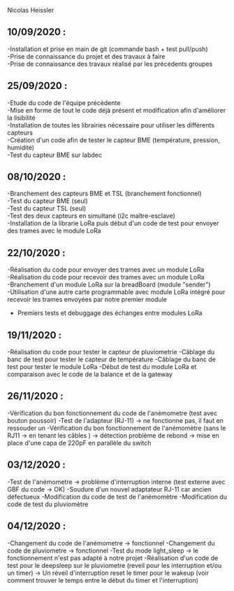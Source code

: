 Nicolas Heissler

10/09/2020 :
- 
-Installation et prise en main de git (commande bash + test pull/push)  
-Prise de connaissance du projet et des travaux à faire  
-Prise de connaissance des travaux réalisé par les précédents groupes      

25/09/2020 :
- 
-Etude du code de l'équipe précèdente  
-Mise en forme de tout le code déjà présent et modification afin d'améliorer la lisibilité  
-Installation de toutes les librairies nécessaire pour utiliser les différents capteurs  
-Création d'un code afin de tester le capteur BME (température, pression, humidité)  
-Test du capteur BME sur labdec  

08/10/2020 :
-
-Branchement des capteurs BME et TSL (branchement fonctionnel)  
-Test du capteur BME (seul)  
-Test du capteur TSL (seul)  
-Test des deux capteurs en simultané (i2c maître-esclave)  
-Installation de la librarie LoRa puis début d'un code de test pour envoyer des trames avec le module LoRa  

22/10/2020 :
-
-Réalisation du code pour envoyer des trames avec un module LoRa  
-Réalisation du code pour recevoir des trames avec un module LoRa  
-Branchement d'un module LoRa sur la breadBoard (module "sender")  
-Utilisation d'une autre carte programmable avec module LoRa intégré pour recevoir les trames envoyées par notre premier module  
- Premiers tests et debuggage des échanges entre modules LoRa  

19/11/2020 :
-
-Réalisation du code pour tester le capteur de pluviometrie
-Câblage du banc de test pour tester le capteur de température
-Câblage du banc de test pour tester le module LoRa
-Début de test du module LoRa et comparaison avec le code de la balance et de la gateway

26/11/2020 :
-
-Vérification du bon fonctionnement du code de l'anémometre (test avec bouton poussoir)
-Test de l'adapteur (RJ-11) -> ne fonctionne pas, il faut en ressouder un
-Vérification du bon fonctionnement de l'anémomètre (sans le RJ11 -> en tenant les câbles ) 
-> détection problème de rebond 
-> mise en place d'une capa de 220pF en parallèle du switch

03/12/2020 :
-
-Test de l'anémometre -> problème d'interruption interne (test externe avec GBF du code -> OK)
-Soudure d'un nouvel adaptateur RJ-11 car ancien défectueux
-Modification du code de test de l'anémomètre
-Modification du code de test du pluviomètre

04/12/2020 :
-
-Changement du code de l'anémometre -> fonctionnel
-Changement du code de pluviometre -> fonctionnel
-Test du mode light_sleep -> le fonctionnement n'est pas adapté à notre projet
-Réalisation d'un code de test pour le deepsleep sur le pluviometre (reveil pour les interruption et/ou un timer)
-> Un réveil d'interruption reset le timer pour le wakeup (voir comment trouver le temps entre le début du timer et l'interruption)